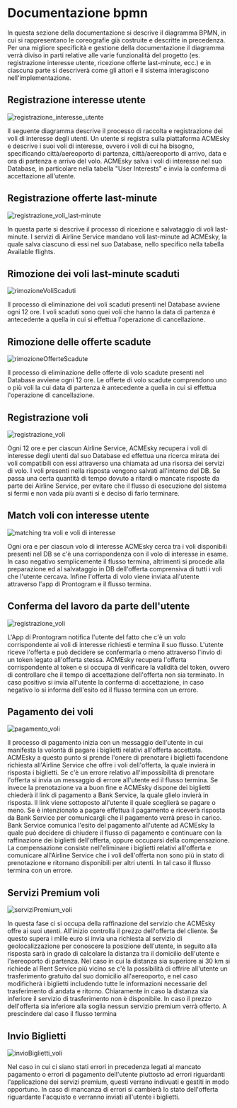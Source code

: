 # Documentazione bpmn


In questa sezione della documentazione si descrive il diagramma BPMN, in cui si rappresentano le coreografie già costruite e descritte in precedenza. Per una migliore specificità e gestione della documentazione il diagramma verrà diviso in parti relative alle varie funzionalità del progetto (es. registrazione interesse utente, ricezione offerte last-minute, ecc.) e in ciascuna parte si descriverà come gli attori e il sistema interagiscono nell'implementazione. 


## Registrazione interesse utente
![registrazione_interesse_utente](bpmn/registrazioneInteresseUtente.png)

Il seguente diagramma descrive il processo di raccolta e registrazione dei voli di interesse degli utenti. Un utente si registra sulla piattaforma ACMEsky e descrive i suoi voli di interesse, ovvero i voli di cui ha bisogno, specificando città/aereoporto di partenza, città/aereoporto di arrivo, data e ora di partenza e arrivo del volo. ACMEsky salva i voli di interesse nel suo Database, in particolare nella tabella "User Interests" e invia la conferma di accettazione all'utente.



## Registrazione offerte last-minute
![registrazione_voli_last-minute](bpmn/ricezioneLast-minute.png)

In questa parte si descrive il processo di ricezione e salvataggio di voli last-minute. I servizi di Airline Service mandano voli last-minute ad ACMEsky, la quale salva ciascuno di essi nel suo Database, nello specifico nella tabella Available flights.



## Rimozione dei  voli last-minute scaduti
![rimozioneVoliScaduti](bpmn/RimozioneVoliScaduti.png)

Il processo di eliminazione dei voli scaduti presenti nel Database avviene ogni 12 ore. I voli scaduti sono quei voli che hanno la data di partenza è antecedente a quella in cui si effettua l'operazione di cancellazione. 



## Rimozione delle offerte scadute
![rimozioneOfferteScadute](bpmn/RimozioneOfferteScadute.png)

Il processo di eliminazione delle offerte di volo scadute presenti nel Database avviene ogni 12 ore. Le offerte di volo scadute comprendono uno o più voli la cui data di partenza è antecedente a quella in cui si effettua l'operazione di cancellazione. 



## Registrazione voli

![registrazione_voli](bpmn/ricezioneVoli.png)

Ogni 12 ore e per ciascun Airline Service, ACMEsky recupera i voli di interesse degli utenti dal suo Database ed effettua una ricerca mirata dei voli compatibili con essi attraverso una chiamata ad una risorsa dei servizi di volo. I voli presenti nella risposta vengono salvati all'interno del DB. Se passa una certa quantità di tempo dovuto a ritardi o mancate risposte da parte dei Airline Service, per evitare che il flusso di esecuzione del sistema si fermi e non vada più avanti si è deciso di farlo terminare.



## Match voli con interesse utente
![matching tra voli e voli di interesse](bpmn/Flights-InterestMatching.png)

Ogni ora e per ciascun volo di interesse ACMEsky cerca tra i voli disponibili presenti nel DB se c'è una corrispondenza con il volo di interesse in esame. In caso negativo semplicemente il flusso termina, altrimenti si procede alla preparazione ed al salvataggio in DB dell'offerta comprensiva di tutti i voli che l'utente cercava. Infine l'offerta di volo viene inviata all'utente attraverso l'app di Prontogram e il flusso termina.



## Conferma del lavoro da parte dell'utente
![registrazione_voli](bpmn/ConfermaVoloDaUtente.png)

L'App di Prontogram notifica l'utente del fatto che c'è un volo corrispondente ai voli di interesse richiesti e termina il suo flusso. L'utente riceve l'offerta e può decidere se confermarla o meno attraverso l'invio di un token legato all'offerta stessa. ACMEsky recupera l'offerta corrispondente al token e si occupa di verificare la validità del token, ovvero di controllare che il tempo di accettazione dell'offerta non sia terminato. In caso positivo si invia all'utente la conferma di accettazione, in caso negativo lo si informa dell'esito ed il flusso termina con un errore.


## Pagamento dei voli
![pagamento_voli](bpmn/pagamentoVoli.png)

 Il processo di pagamento inizia con un messaggio dell'utente in cui manifesta la volontà di pagare i biglietti relativi all'offerta accettata. ACMEsky a questo punto si prende l'onere di prenotare i biglietti facendone richiesta all'Airline Service che offre i voli dell'offerta, la quale invierà in risposta i biglietti. Se c'è un errore relativo all'impossibilità di prenotare l'offerta si invia un messaggio di errore all'utente ed il flusso termina. Se invece la prenotazione va a buon fine e ACMEsky dispone dei biglietti chiederà il link di pagamento a Bank Service, la quale glielo invierà in risposta. Il link viene sottoposto all'utente il quale sceglierà se pagare o meno. Se è intenzionato a pagare effettua il pagamento e riceverà risposta da Bank Service per comunicargli che il pagamento verrà preso in carico. Bank Service comunica l'esito del pagamento all'utente ad ACMEsky la quale può decidere di chiudere il flusso di pagamento e continuare con la raffinazione dei biglietti dell'offerta, oppure occuparsi della compensazione. La compensazione consiste nell'eliminare i biglietti relativi all'offerta e comunicare all'Airline Service che i voli dell'offerta non sono più in stato di prenotazione e ritornano disponibili per altri utenti. In tal caso il flusso termina con un errore.



## Servizi Premium voli


![serviziPremium_voli](bpmn/ServiziPremiumVoli.png)

In questa fase ci si occupa della raffinazione del servizio che ACMEsky offre ai suoi utenti. All'inizio controlla il prezzo dell'offerta del cliente. Se questo supera i mille euro si invia una richiesta al servizio di geolocalizzazione per conoscere la posizione dell'utente, in seguito alla risposta sarà in grado di calcolare la distanza tra il domicilio dell'utente e l'aereoporto di partenza. Nel caso in cui la distanza sia superiore ai 30 km si richiede al Rent Service più vicino se c'è la possibilità di offrire all'utente un trasferimento gratuito dal suo domicilio all'aereoporto, e nel caso modificherà i biglietti includendo tutte le informazioni necessarie del trasferimento di andata e ritorno. Chiaramente in caso la distanza sia inferiore il servizio di trasferimento non è disponibile. In caso il prezzo dell'offerta sia inferiore alla soglia nessun servizio premium verrà offerto. A prescindere dal caso il flusso termina



## Invio Biglietti
![invioBiglietti_voli](bpmn/invioBiglietti.png)

Nel caso in cui ci siano stati errori in precedenza legati al mancato pagamento o errori di pagamento dell'utente piuttosto ad errori riguardanti l'applicazione dei servizi premium, questi verrano indivuati e gestiti in modo opportuno. In caso di mancanza di errori si cambierà lo stato dell'offerta riguardante l'acquisto e verranno inviati all'utente i biglietti.